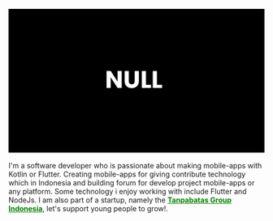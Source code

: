 <!-- Banner -->
![Null Banner](./NULL.png)
<!-- End of Banner -->
<!-- About me -->
I'm a software developer who is passionate about making mobile-apps with Kotlin or Flutter. Creating mobile-apps for giving contribute technology which in Indonesia and building forum for develop project mobile-apps or any platform. Some technology i enjoy working with include Flutter and NodeJs. I am also part of a startup, namely the <span><a href="https://tanpabatasgroup.com/links/" style="color:green" target="_blank"><b>Tanpabatas Group Indonesia</b></a></span>, let's support young people to grow!.
<!-- End of About me -->
<!-- <h1 align="center">Call Me Bijantyum</h1>
<h3 align="center">I'm passionate Mobile Development.</h3>
<p align="center">
<a href="https://linkedin.com/in/bijantyum" target="blank"><img align="center" src="https://raw.githubusercontent.com/rahuldkjain/github-profile-readme-generator/master/src/images/icons/Social/linked-in-alt.svg" alt="bijantyum" height="30" width="40" /></a>
<a href="https://instagram.com/bijantyum" target="blank"><img align="center" src="https://raw.githubusercontent.com/rahuldkjain/github-profile-readme-generator/master/src/images/icons/Social/instagram.svg" alt="bijantyum" height="30" width="40" /></a>
</p>

- <h4 align="left">Mobile Development Kit:</h4>
<p align="left"> <a href="https://developer.android.com" target="_blank" rel="noreferrer"> <img src="https://raw.githubusercontent.com/devicons/devicon/master/icons/android/android-original-wordmark.svg" alt="android" width="40" height="40"/> </a> &nbsp;&nbsp;   
<a href="https://kotlinlang.org" target="_blank" rel="noreferrer"> <img src="https://www.vectorlogo.zone/logos/kotlinlang/kotlinlang-icon.svg" alt="kotlin" width="30" height="40"/> &nbsp;
<a href="https://flutter.dev" target="_blank" rel="noreferrer"> <img src="https://www.vectorlogo.zone/logos/flutterio/flutterio-icon.svg" alt="flutter" width="35" height="35"/> </a>

- <h4 align="left">Web Development Kit:</h4>

<a href="https://developer.mozilla.org/en-US/docs/Web/JavaScript" target="_blank" rel="noreferrer"> <img src="https://raw.githubusercontent.com/devicons/devicon/master/icons/javascript/javascript-original.svg" alt="javascript" width="40" height="40"/> </a> 
<a href="https://reactjs.org/" target="_blank" rel="noreferrer"> <img src="https://raw.githubusercontent.com/devicons/devicon/master/icons/react/react-original-wordmark.svg" alt="react" width="40" height="40"/> </a>   &nbsp;  <a href="https://laravel.com/" target="_blank" rel="noreferrer"> <img src="https://raw.githubusercontent.com/devicons/devicon/master/icons/laravel/laravel-plain-wordmark.svg" alt="laravel" width="40" height="40"/> </a>

<p><img align="left" src="https://github-readme-stats.vercel.app/api/top-langs?username=bintaaaa&show_icons=true&locale=en&layout=compact" alt="bintaaaa" /></p>

<p>&nbsp;<img align="center" src="https://github-readme-stats.vercel.app/api?username=bintaaaa&show_icons=true&locale=en" alt="bintaaaa" /></p> -->
